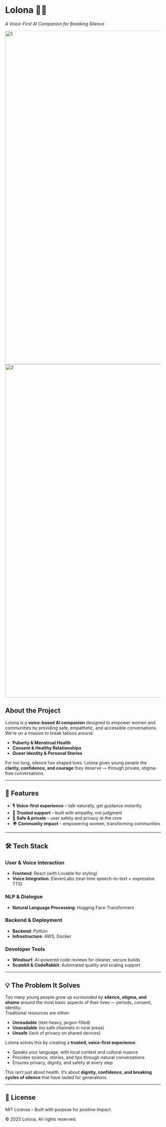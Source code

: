 # Lolona 💬✨  
*A Voice-First AI Companion for Breaking Silence*  

<img width="1920" height="1080" alt="1" src="https://github.com/user-attachments/assets/7a80ed63-9bcf-4108-b47c-453cb0b5d85c" />
<img width="1920" height="1080" alt="2" src="https://github.com/user-attachments/assets/8d65ac88-463f-4440-be43-1d0702184cce" />

## About the Project  
Lolona is a **voice-based AI companion** designed to empower women and communities by providing safe, empathetic, and accessible conversations.  
We’re on a mission to break taboos around:  

- **Puberty & Menstrual Health**  
- **Consent & Healthy Relationships**  
- **Queer Identity & Personal Stories**  

For too long, silence has shaped lives. Lolona gives young people the **clarity, confidence, and courage** they deserve — through private, stigma-free conversations.  

---

## 🚀 Features  
- 🎙️ **Voice-first experience** – talk naturally, get guidance instantly  
- 🤝 **Trusted support** – built with empathy, not judgment  
- 🔐 **Safe & private** – user safety and privacy at the core  
- 🌍 **Community impact** – empowering women, transforming communities  

---

## 🛠️ Tech Stack  

### User & Voice Interaction  
- **Frontend**: React (with Lovable for styling)  
- **Voice Integration**: ElevenLabs (real-time speech-to-text + expressive TTS)  

### NLP & Dialogue  
- **Natural Language Processing**: Hugging Face Transformers  

### Backend & Deployment  
- **Backend**: Python  
- **Infrastructure**: AWS, Docker  

### Developer Tools  
- **Windsurf**: AI-powered code reviews for cleaner, secure builds  
- **Scalekit & CodeRabbit**: Automated quality and scaling support  

---

## 💡 The Problem It Solves  
Too many young people grow up surrounded by **silence, stigma, and shame** around the most basic aspects of their lives — periods, consent, identity.  
Traditional resources are either:  

- **Unreadable** (text-heavy, jargon-filled)  
- **Unavailable** (no safe channels in rural areas)  
- **Unsafe** (lack of privacy on shared devices)  

Lolona solves this by creating a **trusted, voice-first experience**:  

- Speaks your language, with local context and cultural nuance  
- Provides science, stories, and tips through natural conversations  
- Ensures privacy, dignity, and safety at every step  

This isn’t just about health. It’s about **dignity, confidence, and breaking cycles of silence** that have lasted for generations.  

---

## 📜 License  
MIT License – Built with purpose for positive impact.  

© 2025 Lolona. All rights reserved.  
